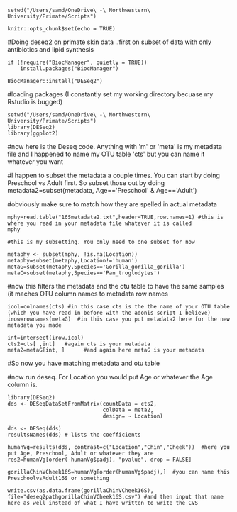 ```{r}
setwd("/Users/samd/OneDrive\ -\ Northwestern\ University/Primate/Scripts")
```

```{r setup, include=FALSE}
knitr::opts_chunk$set(echo = TRUE)
```

#Doing deseq2 on primate skin data ..first on subset of data with only antibiotics and lipid synthesis

```{r}
if (!require("BiocManager", quietly = TRUE))
    install.packages("BiocManager")

BiocManager::install("DESeq2")
```

#loading packages (I constantly set my working directory becuase my Rstudio is bugged)

```{r}
setwd("/Users/samd/OneDrive\ -\ Northwestern\ University/Primate/Scripts")
library(DESeq2)
library(ggplot2)
```

#now here is the Deseq code. Anything with 'm' or 'meta' is my metadata file and I happened to name my OTU table 'cts' but you can name it whatever you want

#I happen to subset the metadata a couple times. You can start by doing Preschool vs Adult first. So subset those out by doing metadata2=subset(metadata, Age=='Preschool' & Age=='Adult')

#obviously make sure to match how they are spelled in actual metadata

```{r}
mphy=read.table("16Smetadata2.txt",header=TRUE,row.names=1) #this is where you read in your metadata file whatever it is called
mphy

#this is my subsetting. You only need to one subset for now

metaphy <- subset(mphy, !is.na(Location))
metaphy=subset(metaphy,Location!='human')
metaG=subset(metaphy,Species=='Gorilla_gorilla_gorilla')
metaC=subset(metaphy,Species=='Pan_troglodytes')
```

#now this filters the metadata and the otu table to have the same samples (it maches OTU column names to metadata row names

```{r}
icol=colnames(cts) #in this case cts is the the name of your OTU table (which you have read in before with the adonis script I believe)
irow=rownames(metaG)  #in this case you put metadata2 here for the new metadata you made

int=intersect(irow,icol)
cts2=cts[ ,int]   #again cts is your metadata
meta2=metaG[int, ]      #and again here metaG is your metadata
```

#So now you have matching metadata and otu table

#now run deseq. For Location you would put Age or whatever the Age column is.

```{r}
library(DESeq2)
dds <- DESeqDataSetFromMatrix(countData = cts2,
                              colData = meta2,
                              design= ~ Location)
                              
dds <- DESeq(dds)
resultsNames(dds) # lists the coefficients

humanVg=results(dds, contrast=c("Location","Chin","Cheek"))  #here you put Age, Preschool, Adult or whatever they are
res2=humanVg[order(-humanVg$padj), "pvalue", drop = FALSE]

gorillaChinVCheek16S=humanVg[order(humanVg$padj),]  #you can name this PreschoolvsAdult16S or something

write.csv(as.data.frame(gorillaChinVCheek16S), file="deseq2pathgorillaChinVCheek16S.csv") #and then input that name here as well instead of what I have written to write the CVS
```

